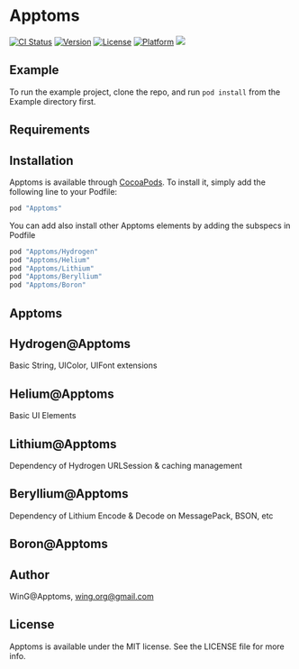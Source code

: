 # Apptoms

[![CI Status](http://img.shields.io/travis/ins-wing/Apptoms.svg?style=flat)](https://travis-ci.org/ins-wing/Apptoms)
[![Version](https://img.shields.io/cocoapods/v/Apptoms.svg?style=flat)](http://cocoapods.org/pods/Apptoms)
[![License](https://img.shields.io/cocoapods/l/Apptoms.svg?style=flat)](http://cocoapods.org/pods/Apptoms)
[![Platform](https://img.shields.io/cocoapods/p/Apptoms.svg?style=flat)](http://cocoapods.org/pods/Apptoms)
![](https://img.shields.io/badge/language-swift-orange.svg)

## Example

To run the example project, clone the repo, and run `pod install` from the Example directory first.

## Requirements

## Installation

Apptoms is available through [CocoaPods](http://cocoapods.org). To install
it, simply add the following line to your Podfile:

```ruby
pod "Apptoms"
```

You can add also install other Apptoms elements by adding the subspecs in Podfile
```ruby
pod "Apptoms/Hydrogen"
pod "Apptoms/Helium"
pod "Apptoms/Lithium"
pod "Apptoms/Beryllium"
pod "Apptoms/Boron"
```

## Apptoms

## Hydrogen@Apptoms
Basic String, UIColor, UIFont extensions

## Helium@Apptoms
Basic UI Elements

## Lithium@Apptoms
Dependency of Hydrogen
URLSession & caching management

## Beryllium@Apptoms
Dependency of Lithium
Encode & Decode on MessagePack, BSON, etc

## Boron@Apptoms

## Author

WinG@Apptoms, wing.org@gmail.com

## License

Apptoms is available under the MIT license. See the LICENSE file for more info.
